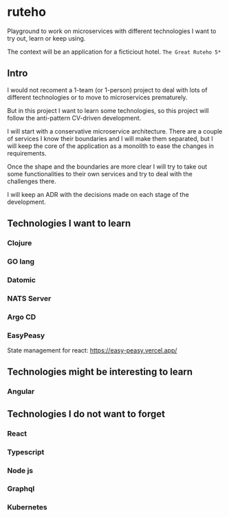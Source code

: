 # ruteho

Playground to work on microservices with different technologies I want to try out, learn or keep using.

The context will be an application for a ficticiout hotel. `The Great Ruteho 5*`

## Intro

I would not recoment a 1-team (or 1-person) project to deal with lots of different technologies or
to move to microservices prematurely. 

But in this project I want to learn some technologies, so this project will follow the anti-pattern
CV-driven development. 

I will start with a conservative microservice architecture. There are a couple of services I know their boundaries
and I will make them separated, but I will keep the core of the application as a monolith to ease the changes in requirements.

Once the shape and the boundaries are more clear I will try to take out some functionalities to their own services
and try to deal with the challenges there.

I will keep an ADR with the decisions made on each stage of the development.

## Technologies I want to learn

### Clojure

### GO lang

### Datomic

### NATS Server

### Argo CD

### EasyPeasy
State management for react:
https://easy-peasy.vercel.app/

## Technologies might be interesting to learn

### Angular


## Technologies I do not want to forget

### React

### Typescript

### Node js

### Graphql

### Kubernetes